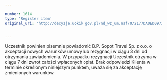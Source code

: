 ```yaml
---

number: 1614
type: 'Register item'
original_uri: 'http://decyzje.uokik.gov.pl/nd_wz_um.nsf/0/2177DA0ED097353DC12575C300314F39?OpenDocument'


---
```


Uczestnik powinien pisemnie powiadomić B.P. Sopot Travel Sp. z o.o. o akceptacji nowych warunków umowy lub rezygnacji w ciągu 3 dni od otrzymania zawiadomienia. W przypadku rezygnacji Uczestnik otrzyma w ciągu 7 dni zwrot całości wpłaconych opłat. Brak odpowiedzi Klienta w terminie określonym niniejszym punktem, uważa się za akceptację zmienionych warunków.
